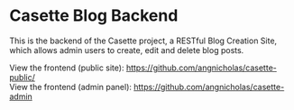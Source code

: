 # Casette Blog Backend

This is the backend of the Casette project, a RESTful Blog Creation Site, which allows admin users to create, edit and delete blog posts.

View the frontend (public site): https://github.com/angnicholas/casette-public/  
View the frontend (admin panel): https://github.com/angnicholas/casette-admin
